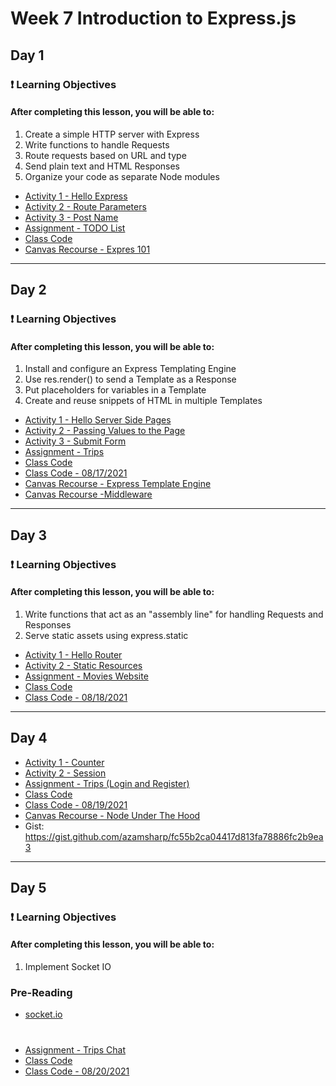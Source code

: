 # Week 7 Introduction to Express.js

## Day 1 
### ❗ Learning Objectives

<h4>After completing this lesson, you will be able to:</h4>

1. Create a simple HTTP server with Express
2. Write functions to handle Requests
3. Route requests based on URL and type
4. Send plain text and HTML Responses
5. Organize your code as separate Node modules


- [Activity 1 - Hello Express](day1/activities/hello-express.md)
- [Activity 2 - Route Parameters](day1/activities/route-params.md)
- [Activity 3 - Post Name](day1/activities/hello-post.md)
- [Assignment - TODO List](day1/assignments/todo.md)
- [Class Code](day1/code-downloads/NodeMoviesApp.zip)
- [Canvas Recourse - Expres 101](https://digitalcrafts.instructure.com/courses/220/pages/reading-express-101?module_item_id=44772)
---
## Day 2
### ❗ Learning Objectives

<h4>After completing this lesson, you will be able to:</h4>

1. Install and configure an Express Templating Engine
2. Use res.render() to send a Template as a Response
3. Put placeholders for variables in a Template
4. Create and reuse snippets of HTML in multiple Templates

- [Activity 1 - Hello Server Side Pages](day2/activities/hello-ssp.md)
- [Activity 2 - Passing Values to the Page](day2/activities/passing-values.md)
- [Activity 3 - Submit Form](day2/activities/submit-form.md)
- [Assignment - Trips](day2/assignments/trips.md)
- [Class Code](day2/code-downloads/hello-mustache.zip)
- [Class Code - 08/17/2021](day2/code-downloads/hello-server-side-pages.zip)
- [Canvas Recourse - Express Template Engine](https://digitalcrafts.instructure.com/courses/220/pages/reading-express-template-engine?module_item_id=44786)
- [Canvas Recourse -Middleware](https://digitalcrafts.instructure.com/courses/220/pages/reading-middleware?module_item_id=44787)
---
## Day 3
### ❗ Learning Objectives

<h4>After completing this lesson, you will be able to:</h4>

1. Write functions that act as an "assembly line" for handling Requests and Responses
2. Serve static assets using express.static

- [Activity 1 - Hello Router](day3/activities/hello-router.md)
- [Activity 2 - Static Resources](day3/activities/static.md)
- [Assignment - Movies Website](day3/assignments/movies.md)
- [Class Code](day3/code-downloads/routing.zip) 
- [Class Code - 08/18/2021](day3/code-downloads/hello-router.zip) 
---
## Day 4 

- [Activity 1 - Counter](day4/activities/counter.md)
- [Activity 2 - Session](day4/activities/session.md)
- [Assignment - Trips (Login and Register)](day4/assignments/trips.md)
- [Class Code](day4/code-downloads/session-middleware.zip)
- [Class Code - 08/19/2021](day4/code-downloads/session-middleware-1.zip)
- [Canvas Recourse - Node Under The Hood](https://digitalcrafts.instructure.com/courses/220/pages/reading-node-under-the-hood?module_item_id=44798)
- Gist: https://gist.github.com/azamsharp/fc55b2ca04417d813fa78886fc2b9ea3
---
## Day 5 
### ❗ Learning Objectives

<h4>After completing this lesson, you will be able to:</h4>

1. Implement Socket IO

### Pre-Reading
- [socket.io](https://socket.io/get-started/chat/)

#


- [Assignment - Trips Chat](day5/assignments/chat.md)
- [Class Code](day5/code-downloads/Chat.zip)
- [Class Code - 08/20/2021](day5/code-downloads/session-middleware-chat.zip)

